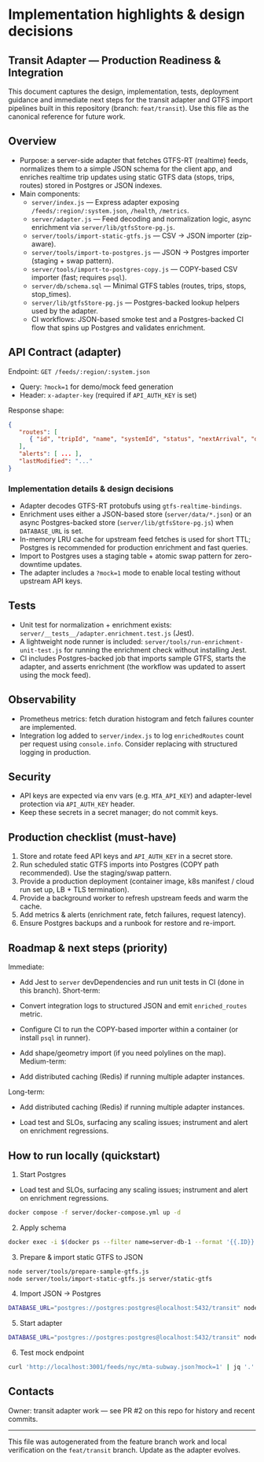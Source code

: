 # Implementation highlights & design decisions

## Transit Adapter — Production Readiness & Integration

This document captures the design, implementation, tests, deployment guidance and immediate next steps for the transit adapter and GTFS import pipelines built in this repository (branch: `feat/transit`). Use this file as the canonical reference for future work.

## Overview

- Purpose: a server-side adapter that fetches GTFS-RT (realtime) feeds, normalizes them to a simple JSON schema for the client app, and enriches realtime trip updates using static GTFS data (stops, trips, routes) stored in Postgres or JSON indexes.
- Main components:
  - `server/index.js` — Express adapter exposing `/feeds/:region/:system.json`, `/health`, `/metrics`.
  - `server/adapter.js` — Feed decoding and normalization logic, async enrichment via `server/lib/gtfsStore-pg.js`.
  - `server/tools/import-static-gtfs.js` — CSV → JSON importer (zip-aware).
  - `server/tools/import-to-postgres.js` — JSON → Postgres importer (staging + swap pattern).
  - `server/tools/import-to-postgres-copy.js` — COPY-based CSV importer (fast; requires `psql`).
  - `server/db/schema.sql` — Minimal GTFS tables (routes, trips, stops, stop_times).
  - `server/lib/gtfsStore-pg.js` — Postgres-backed lookup helpers used by the adapter.
  - CI workflows: JSON-based smoke test and a Postgres-backed CI flow that spins up Postgres and validates enrichment.

## API Contract (adapter)

Endpoint: `GET /feeds/:region/:system.json`

- Query: `?mock=1` for demo/mock feed generation
- Header: `x-adapter-key` (required if `API_AUTH_KEY` is set)

Response shape:

```json
{
   "routes": [
      { "id", "tripId", "name", "systemId", "status", "nextArrival", "destination?", "nextStopName?" }
   ],
   "alerts": [ ... ],
   "lastModified": "..."
}
```

### Implementation details & design decisions

- Adapter decodes GTFS-RT protobufs using `gtfs-realtime-bindings`.
- Enrichment uses either a JSON-based store (`server/data/*.json`) or an async Postgres-backed store (`server/lib/gtfsStore-pg.js`) when `DATABASE_URL` is set.
- In-memory LRU cache for upstream feed fetches is used for short TTL; Postgres is recommended for production enrichment and fast queries.
- Import to Postgres uses a staging table + atomic swap pattern for zero-downtime updates.
- The adapter includes a `?mock=1` mode to enable local testing without upstream API keys.

## Tests

- Unit test for normalization + enrichment exists: `server/__tests__/adapter.enrichment.test.js` (Jest).
- A lightweight node runner is included: `server/tools/run-enrichment-unit-test.js` for running the enrichment check without installing Jest.
- CI includes Postgres-backed job that imports sample GTFS, starts the adapter, and asserts enrichment (the workflow was updated to assert using the mock feed).

## Observability

- Prometheus metrics: fetch duration histogram and fetch failures counter are implemented.
- Integration log added to `server/index.js` to log `enrichedRoutes` count per request using `console.info`. Consider replacing with structured logging in production.

## Security

- API keys are expected via env vars (e.g. `MTA_API_KEY`) and adapter-level protection via `API_AUTH_KEY` header.
- Keep these secrets in a secret manager; do not commit keys.

## Production checklist (must-have)

1. Store and rotate feed API keys and `API_AUTH_KEY` in a secret store.
2. Run scheduled static GTFS imports into Postgres (COPY path recommended). Use the staging/swap pattern.
3. Provide a production deployment (container image, k8s manifest / cloud run set up, LB + TLS termination).
4. Provide a background worker to refresh upstream feeds and warm the cache.
5. Add metrics & alerts (enrichment rate, fetch failures, request latency).
6. Ensure Postgres backups and a runbook for restore and re-import.

## Roadmap & next steps (priority)

Immediate:

- Add Jest to `server` devDependencies and run unit tests in CI (done in this branch).
Short-term:

- Convert integration logs to structured JSON and emit `enriched_routes` metric.
- Configure CI to run the COPY-based importer within a container (or install `psql` in runner).
- Add shape/geometry import (if you need polylines on the map).
Medium-term:

- Add distributed caching (Redis) if running multiple adapter instances.

Long-term:

- Add distributed caching (Redis) if running multiple adapter instances.

- Load test and SLOs, surfacing any scaling issues; instrument and alert on enrichment regressions.

## How to run locally (quickstart)

1. Start Postgres

- Load test and SLOs, surfacing any scaling issues; instrument and alert on enrichment regressions.

```bash
docker compose -f server/docker-compose.yml up -d
```

2. Apply schema

```bash
docker exec -i $(docker ps --filter name=server-db-1 --format '{{.ID}}') psql -U postgres -d transit -f - < server/db/schema.sql
```

3. Prepare & import static GTFS to JSON

```bash
node server/tools/prepare-sample-gtfs.js
node server/tools/import-static-gtfs.js server/static-gtfs
```

4. Import JSON -> Postgres

```bash
DATABASE_URL="postgres://postgres:postgres@localhost:5432/transit" node server/tools/import-to-postgres.js
```

5. Start adapter

```bash
DATABASE_URL="postgres://postgres:postgres@localhost:5432/transit" node server/index.js
```

6. Test mock endpoint

```bash
curl 'http://localhost:3001/feeds/nyc/mta-subway.json?mock=1' | jq '.'
```

## Contacts

Owner: transit adapter work — see PR #2 on this repo for history and recent commits.

---

This file was autogenerated from the feature branch work and local verification on the `feat/transit` branch. Update as the adapter evolves.
